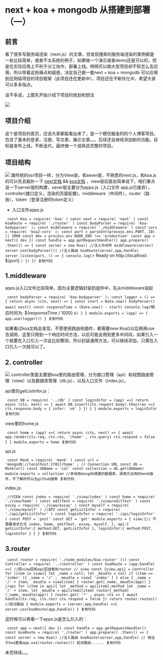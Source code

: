 # next + koa + mongodb 从搭建到部署（一） #

## 前言 ##

看了很多写服务端渲染（next.js）的文章，但发现搜索的服务端渲染的案例都是一些比较简单，或者不太系统的例子，如果做一个演示或者demo还是可以的，但是在实际应用上不利于分工协作，部署上线。明明可以做大型项目却不知怎么去应用，所以带着这些痛点和疑惑，决定自己做一套next + koa + mongodb 可以应用到应用级项目的项目框架（此项目还在更新中），项目还在不断优化中，希望大家可以多多指点。

话不多说，上图先开始介绍下项目的规划和想法

![](https://user-gold-cdn.xitu.io/2019/5/28/16afc5e605d32e84?imageView2/0/w/1280/h/960/ignore-error/1)

## 项目介绍 ##

这个是项目的首页，应该大家都能看出来了，是一个模仿掘金的的个人博客项目。包含了基本的登录，注册，写文章，展示文章。。。后续还会继续添加新的功能。目标是发布上线，不断迭代，最终做一个成熟且完整的项目。

## 项目结构 ##

![](https://user-gold-cdn.xitu.io/2019/5/28/16afc7bd73698afc?imageView2/0/w/1280/h/960/ignore-error/1) 跟传统的ssr项目一样，分为View层，和sever层，不熟悉的next.js，和koa.js的可以先去脑补一下 [next文档]( https://link.juejin.im?target=http%3A%2F%2Fnextjs.frontendx.cn ) && [koa文档]( https://link.juejin.im?target=https%3A%2F%2Fkoa.bootcss.com%2F ) ，view层后面会简单说下，咱们重点说一下server层的构建，sever层主要分为apps.js（入口文件 app.js已废弃），controller(接口定义，渲染的页面配置)，middleware（中间件），router（路由），token（登录注册时token定义）

* 入口文件apps.js

` const Koa = require( 'koa' ) const next = require( 'next' ) const koaRoute = require( './router' ) const bodyParser = require( 'koa-bodyparser' ); const middleware = require( './middleware' ) const cors = require( 'koa2-cors' ); const port = parseInt(process.env.PORT, 10) || 3000 const dev = process.env.NODE_ENV !== 'production' const app = next({ dev }) const handle = app.getRequestHandler() app.prepare() .then(() => { const server = new Koa() //注入中间件 middleware(server) server.use(bodyParser()) //注入路由 koaRoute(server,app,handle) server.listen(port, () => { console.log(`> Ready on http://localhost: ${port} `) }) }) 复制代码`

## 1.middleware ##

apps.js入口文件比较简单，因为主要逻辑封装到组件中，先从middleware说起

` const bodyParser = require( 'koa-bodyparser' ); const logger = () => { return async (ctx, next) => { const start = Date.now() bodyParser() await next() const responseTime = (Date.now() - start) console.log(`响应时间为: ${responseTime / 1000} s`) } } module.exports = (app) => { app.use(logger()) } 复制代码`

如果看过koa文档会发现，不管使用路由和插件，都需要new Koa()以后再用use去调用，这里只用到一个响应时间方法，以后可能会用到更多中间间，如果引入一个就要在入口引入一次会比较繁琐，所以封装通用方法，可以继续添加，只需在入口引入一次就可以了。

## 2. controller ##

![](https://user-gold-cdn.xitu.io/2019/6/5/16b264480084d55a?imageView2/0/w/1280/h/960/ignore-error/1) controller里面主要是koa里的路由管理，分为接口管理（api）和视图路由管理（view）以及数据库管理（db.js），以及入口文件（index.js）。

api里的getListInfor.js：

` const DB = require( '../db' ) const loginInfor = (app) =>{ return async (ctx, next) => { await DB.insert(ctx.request.body).then(res =>{ ctx.response.body = { infor: 'ok' } }) } } module.exports = loginInfor 复制代码`

view里的home.js

` const home = (app) =>{ return async (ctx, next) => { await app.render(ctx.req, ctx.res, '/home' , ctx.query) ctx.respond = false } } module.exports = home 复制代码`

api.js

` const Monk = require( 'monk' ) const url = 'mongodb://localhost:27017/home' ; // Connection URL const db = Monk(url) const dbName = 'col' const collection = db.get(dbName) module.exports = collection //本地用mongdb搭建的数据库，调用方法用的monk插件，不了解的可以去github搜索 复制代码`

index.js:

` //VIEW const index = require( './view/index' ) const home = require( './view/home' ) const editText = require( './view/editText' ) const essay = require( './view/essay' ) const myself = require( './view/myself' ) //API const getListInfor = require( './api/getListInfor' ) const loginInfor = require( './api/loginInfor' ) const POST = 'post' const GET = 'get' module.exports = { view:{// 不需要请求方式 index, home, editText, essay, myself, }, api:{ getListInfor:{ method:GET, getListInfor }, loginInfor:{ method:POST, loginInfor } } } 复制代码`

## 3.router ##

` const router = require( './node_modules/koa-router' )() const Controller = require( '../controller' ) const koaRoute = (app,handle) =>{ //把view层和api层挂载到router // view const {view,api} = Controller for (item in view){ let _name = null; let _moudle = null if (item == 'index' ){ _name = '/' ; _moudle = view[ 'index' ] } else { _name = '/' + item; _moudle = view[item] } router.get(_name,_moudle(app)) } //api for (item in api){ let _method = api[item].method let _name = '/' + item; let _moudle = api[item][item] router[_method](_name,_moudle(app)) } router.get( '*' , async ctx => { await handle(ctx.req, ctx.res) ctx.respond = false }) return router.routes() //启动路由 } module.exports = (server,app,handle) =>{ server.use(koaRoute(app,handle)) } 复制代码`

这时候可以再看一下apps.js是怎么引入的：

` const app = next({ dev }) const handle = app.getRequestHandler() const koaRoute = require( './router' ) app.prepare() .then(() => { const server = new Koa() //注入路由 koaRoute(server,app,handle) // 相当于koa里面app.use(router.routes()) 启动路由...... 复制代码`

未完待续。。。